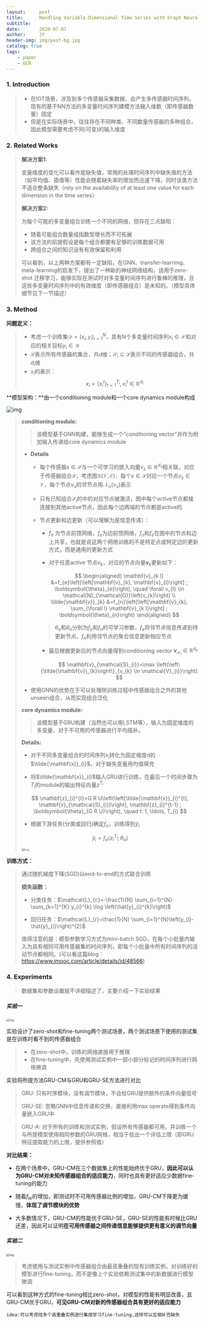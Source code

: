 ```yaml
---
layout:     post
title:      Handling Variable-Dimensional Time Series with Graph Neural Networks
subtitle:   
date:       2020-07-07
author:     JY
header-img: img/post-bg.jpg
catalog: true
tags:
    - paper
    - GCN
---
```


### 1. Introduction

> - 在IOT场景，涉及到多个传感器采集数据，会产生多传感器时间序列。现有的基于NN方法的多变量时间序列建模方法输入维数（即传感器数量）固定
> - 但是在实际场景中，往往存在不同种类、不同数量传感器的多种组合，因此模型需要考虑不同(可变)的输入维度

### 2. Related Works

> **解决方案1:** 
>
> 变量维度的变化可以看作是缺失值，常用的处理时间序列中缺失值的方法（如平均值、插值等）性能会随着缺失率的增加而迅速下降，同时该类方法不适合整条缺失（rely on the availability of at least one value for each dimension in the time series）
>
> 
>
> **解决方案2:** 
>
> 为每个可能的多变量组合训练一个不同的网络，但存在三点缺陷：
>
> - 随着可能组合数量成指数型增长而不可拓展
> - 该方法的前提假设是每个组合都要有足够的训练数据可用
> - 跨组合之间的知识没有有效保留和利用
>
> 
>
> 可以看到，以上两种方案都有一定缺陷，在GNN、transfer-learning、meta-learning的启发下，提出了一种新的神经网络结构，适用于zero-shot 迁移学习，能够实现在测试时对多变量时间序列进行鲁棒的推理，且这些多变量时间序列中的有效维度（即传感器组合）是未知的。（模型具体细节见下一节描述）



### 3. Method

**问题定义：**

> - 考虑一个训练集$\mathcal{D}={(x_i,y_i)}^N_{i=1}$，具有N个多变量时间序列$x_i \in \mathcal{X}$和对应的相关目标$y_i \in \mathcal{Y}$
> - $\mathcal{S}$表示所有传感器的集合，共$d$维；$\mathcal{S}_i \subseteq \mathcal{S}$表示不同的传感器组合，共$d_i$维
> - $x_i$的表示：
> $$
> x_i=\{x^t_i\}^{T_i}_{t=1}, x_i^t\in \mathbb{R}^{d_{i}}
> $$
>
> 



**模型架构：**由一个conditioning module和一个core dynamics module构成

![img](https://github.com/ZJU-CVs/zju-cvs.github.io/raw/master/img/picture/31.png)

> **conditioning module:**
>
> > 该模型基于GNN构建，能够生成一个"conditioning vector"并作为附加输入传递给core dynamics module
>
> - **Details**
>
>   - 每个传感器$s\in \mathcal{S}$与一个可学习的嵌入向量$v_s\in \mathbb{R}^{d_{s}}$相关联，对应于传感器组合$\mathcal{S}$，考虑图$\mathcal{G}(\mathcal{V}, \mathcal{E})$，每个$s\in\mathcal{S}$对应一个节点$v_s\in \mathcal{V}$，每个节点$v_s$的邻节点用$\mathcal{N}_{\mathcal{G}}\left(v_{s}\right)$表示
>
>   - 只有已知组合$\mathcal{S}_i$的中的对应节点被激活，图中每个active节点都接连接到其他active节点，因此每个边两端的节点都是active的
>
>   - 节点更新和边更新（可以理解为是信息传递）：
>
>     - $f_n$ 为节点前馈网络，$f_e$为边前馈网络，$f_n$和$f_e$在图中的节点和边上共享，也就是说这两个网络训练的不是特定点或特定边的更新方式，而是通用的更新方式
>
>     - 对于任意active 节点$v_k$，对应的节点向量$\mathbf{v}_{k}$更新如下：
>
>     $$
>     \begin{aligned}
>     \mathbf{v}_{k l} &=f_{e}\left(\left[\mathbf{v}_{k}, \mathbf{v}_{l}\right] ; \boldsymbol{\theta}_{e}\right), \quad \forall v_{l} \in \mathcal{N}_{\mathcal{G}}\left(v_{k}\right) \\
>     \tilde{\mathbf{v}}_{k} &=f_{n}\left(\left[\mathbf{v}_{k}, \sum_{\forall l} \mathbf{v}_{k l}\right] ; \boldsymbol{\theta}_{n}\right)
>     \end{aligned}
>     $$
>
>     > $\theta _e$和$\theta _n$分别为$f_e$和$f_n$的可学习参数，$f_e$将邻节点信息传递到待更新节点，$f_n$利用邻节点的聚合信息更新相应节点
>
>     
>
>     - 最后根据更新后的节点向量得到conditioning vector $\mathbf{v}_{\mathcal{S}_{i}} \in \mathbb{R}^{d_{s}}$
>
>     $$
>     \mathbf{v}_{\mathcal{S}_{i}}=\max \left(\left\{\tilde{\mathbf{v}}_{k}\right\}_{v_{k} \in \mathcal{V}_{i}}\right)
>     $$
>
>     
>
> - 使用GNN的优势在于可以处理除训练过程中传感器组合之外的其他unseen组合，从而实现组合泛化
>
>   
>
> **core dynamics module:**
>
> > 该模型基于GRU构建（当然也可以用LSTM等），输入为固定维度的多变量，对于不可用的传感器进行平均插补。
>
> 
>
> **Details:**
>
> - 对于不同多变量组合的时间序列$x_i$转化为固定维度d的$\tilde{\mathbf{x}}_{i}$，对于缺失变量用均值填充
>
> - 将$\tilde{\mathbf{x}}_{i}$输入GRU进行训练，在最后一个时间步骤为$T_i$的module的输出特征向量$z^{T_i}$
>
>   
> $$
>   \mathbf{z}_{i}^{t}=G R U\left(\left[\tilde{\mathbf{x}}_{i}^{t}, \mathbf{v}_{\mathcal{S}_{i}}\right], \mathbf{z}_{i}^{t-1} ; \boldsymbol{\theta}_{G R U}\right), \quad t: 1, \ldots, T_{i}
> $$
>
> - 根据下游任务(分类或回归)确定$f_o$，训练得到$\hat{y}_i$
>
>   
> $$
> \hat{y}_{i}=f_{o}\left(z_{i}^{T_{i}} ; \theta_{o}\right)
> $$
>
>
> <img src="https://github.com/ZJU-CVs/zju-cvs.github.io/raw/master/img/picture/index.png" alt="img" style="zoom:50%;" />
>
>  



**训练方式：**

> 通过随机梯度下降(SGD)以end-to-end的方式联合训练
>
> **损失函数：**
>
> - 分类任务：$\mathcal{L}_{c}=-\frac{1}{N} \sum_{i=1}^{N} \sum_{k=1}^{K} y_{i}^{k} \log \left(\hat{y}_{i}^{k}\right)$
>
> - 回归任务：$\mathcal{L}_{r}=\frac{1}{N} \sum_{i=1}^{N}\left(y_{i}-\hat{y}_{i}\right)^{2}$
>
>   
>
> 值得注意的是：模型参数学习方式为mini-batch SGD，在每个小批量内输入为具有相同可用传感器集的时间序列，即每个小批量中所有时间序列的活动节点都相同。(可以看这篇blog：https://www.imooc.com/article/details/id/48566)

### 4. Experiments

> 数据集和参数设置就不详细描述了，主要介绍一下实验结果

##### 实验一

<img src="https://github.com/ZJU-CVs/zju-cvs.github.io/raw/master/img/picture/32.png" alt="img" style="zoom:50%;" />

实验设计了zero-shot和fine-tuning两个测试场景，两个测试场景下使用的测试集是在训练时看不到的传感器组合

> -  在zero-shot中，训练的网络直接用于推理
> - 在fine-tuning中，先使用测试实例中一部小部分标记的时间序列进行网络微调



实验将所提方法GRU-CM与GRU和GRU-SE方法进行对比

> GRU: 只有时序模块，没有调节模块，不会给GRU提供额外的条件向量信号
>
> GRU-SE: 忽略GNN中信息传递和交换，直接利用max operate得到条件向量嵌入GRU中



> GRU-A: 对于所有的训练和测试实例，假设所有传感器都可用，并训练一个与所提模型使用相同参数的GRU网络，相当于给出一个评估上限（即GRU特征提取能力的上限，提供参照值）



**对比结果：**

- 在两个场景中，GRU-CM在三个数据集上的性能始终优于GRU，**因此可以认为GRU-CM对未知传感器组合的适应能力**，同时也具有更好适应少数据fine-tuning的能力
- 随着$f_{te}$的增加，即测试时不可用传感器比例的增加，GRU-CM下降更为缓慢，**体现了调节模块的优势**

- 大多数情况下，GRU-CM的性能优于GRU-SE，GRU-SE的性能有时候比GRU还差，因此可以证明**在可用传感器之间传递信息能够提供更有意义的调节向量**



##### 实验二

<img src="https://github.com/ZJU-CVs/zju-cvs.github.io/raw/master/img/picture/33.png" alt="img" style="zoom:50%;" />

> 考虑使用与测试实例中传感器组合由最高重叠的现有训练实例，对训练好的模型进行fine-tuning，而不是像上个实验依赖测试集中的新数据进行模型微调

可以看到这种方式的fine-tuning相比zero-shot，对模型的性能有明显改善，且GRU-CM优于GRU，**可见GRU-CM对新的传感器组合具有更好的适应能力**

`idea:可以考虑找多个高重叠实例进行集成学习fine-tuning,这样可以互相补充缺失`



